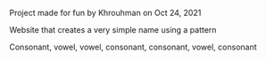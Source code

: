 Project made for fun by Khrouhman on Oct 24, 2021

Website that creates a very simple name using a pattern

Consonant, vowel, vowel, consonant, consonant, vowel, consonant 
